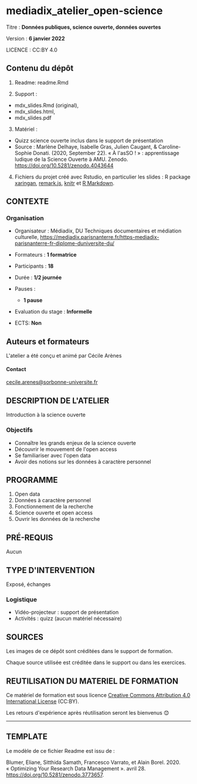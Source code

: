 # mediadix_atelier_open-science

Titre : **Données publiques, science ouverte, données ouvertes**

Version : **6 janvier 2022**

LICENCE : CC:BY 4.0

## Contenu du dépôt

1. Readme: readme.Rmd

2. Support : 
* mdx_slides.Rmd (original),
* mdx_slides.html,
* mdx_slides.pdf

3. Matériel : 
- Quizz science ouverte inclus dans le support de présentation
- Source : Marlène Delhaye, Isabelle Gras, Julien Caugant, & Caroline-Sophie Donati. (2020, September 22). « À l'asSO ! » : apprentissage ludique de la Science Ouverte à AMU. Zenodo. https://doi.org/10.5281/zenodo.4043644

4. Fichiers du projet créé avec Rstudio, en particulier les slides : R package [xaringan](https://github.com/yihui/xaringan),  [remark.js](https://remarkjs.com), [knitr](https://yihui.org/knitr/) et [R Markdown](https://rmarkdown.rstudio.com).

## CONTEXTE

### Organisation

- Organisateur : Médiadix, DU Techniques documentaires et médiation culturelle, https://mediadix.parisnanterre.fr/https-mediadix-parisnanterre-fr-diplome-duniversite-du/

- Formateurs : **1 formatrice** 

- Participants : **18**

- Durée : **1/2 journée**

- Pauses :
  
  - **1 pause**
  
- Evaluation du stage : **Informelle**

- ECTS: **Non**


## Auteurs et formateurs

L'atelier a été conçu et animé par Cécile Arènes

#### Contact

cecile.arenes@sorbonne-universite.fr

## DESCRIPTION DE L'ATELIER

Introduction à la science ouverte 

### Objectifs

- Connaître les grands enjeux de la science ouverte
- Découvrir le mouvement de l'open access
- Se familiariser avec l'open data
- Avoir des notions sur les données à caractère personnel


## PROGRAMME

1. Open data
2. Données à caractère personnel 
3. Fonctionnement de la recherche
4. Science ouverte et open access
5. Ouvrir les données de la recherche

## PRÉ-REQUIS

Aucun

## TYPE D'INTERVENTION

Exposé, échanges

### Logistique

- Vidéo-projecteur : support de présentation
- Activités : quizz (aucun matériel nécessaire)

## SOURCES

Les images de ce dépôt sont créditées dans le support de formation.

Chaque source utilisée est créditée dans le support ou dans les exercices. 


## REUTILISATION DU MATERIEL DE FORMATION

Ce matériel de formation est sous licence [Creative Commons Attribution  4.0 International License](https://creativecommons.org/licenses/by/4.0/legalcode) (CC:BY).

Les retours d'expérience après réutilisation seront les bienvenus 😊

---

## TEMPLATE

Le modèle de ce fichier Readme est issu de :

Blumer, Eliane, Sitthida Samath, Francesco Varrato, et Alain Borel. 2020. « Optimizing Your Research Data Management ». avril 28. https://doi.org/10.5281/zenodo.3773657.
